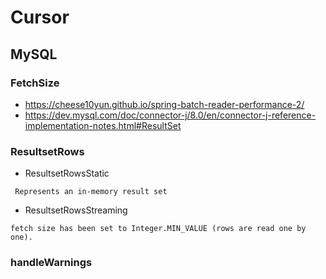 # Cursor

## MySQL

### FetchSize

- https://cheese10yun.github.io/spring-batch-reader-performance-2/
- https://dev.mysql.com/doc/connector-j/8.0/en/connector-j-reference-implementation-notes.html#ResultSet

### ResultsetRows

- ResultsetRowsStatic
~~~
 Represents an in-memory result set
~~~

- ResultsetRowsStreaming
~~~
fetch size has been set to Integer.MIN_VALUE (rows are read one by one).
~~~
 
 

### handleWarnings

